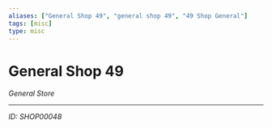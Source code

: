 ```yaml
---
aliases: ["General Shop 49", "general shop 49", "49 Shop General"]
tags: [misc]
type: misc
---
```


# General Shop 49

*General Store*

---
*ID: SHOP00048*